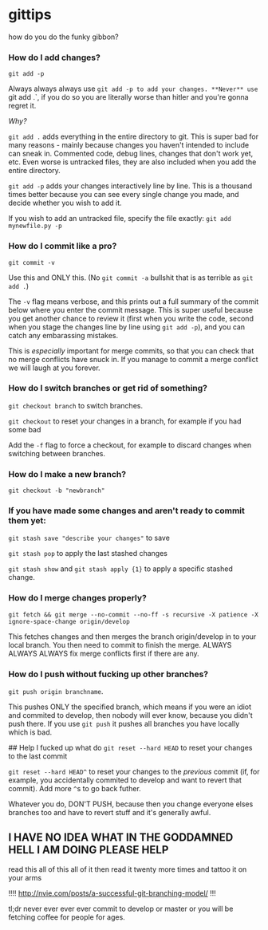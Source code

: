 # gittips
how do you do the funky gibbon?

### How do I add changes?
`git add -p`

Always always always use `git add -p to add your changes.
**Never** use `git add .`, if you do so you are literally worse than hitler and you're gonna regret it.

*Why?*


`git add .` adds everything in the entire directory to git.
This is super bad for many reasons - mainly because changes you haven't intended to include can sneak in. Commented code, debug lines, changes that don't work yet, etc. Even worse is untracked files, they are also included when you add the entire directory.


`git add -p` adds your changes interactively line by line. This is a thousand times better because you can see every single change you made, and decide whether you wish to add it.

If you wish to add an untracked file, specify the file exactly: `git add mynewfile.py -p`

### How do I commit like a pro?

`git commit -v` 

Use this and ONLY this. (No `git commit -a` bullshit that is as terrible as `git add .`)

The `-v` flag means verbose, and this prints out a full summary of the commit below where you enter the commit message. This is super useful because you get another chance to review it (first when you write the code, second when you stage the changes line by line using `git add -p`), and you can catch any embarassing mistakes.

This is *especially* important for merge commits, so that you can check that no merge conflicts have snuck in. If you manage to commit a merge conflict we will laugh at you forever.

### How do I switch branches or get rid of something?

`git checkout branch` to switch branches. 

`git checkout` to reset your changes in a branch, for example if you had some bad 

Add the `-f` flag to force a checkout, for example to discard changes when switching between branches.

### How do I make a new branch?

`git checkout -b "newbranch"`


### If you have made some changes and aren't ready to commit them yet:
`git stash save "describe your changes"` to save

`git stash pop` to apply the last stashed changes

`git stash show` and `git stash apply {1}` to apply a specific stashed change.


### How do I merge changes properly?
`git fetch && git merge --no-commit --no-ff -s recursive -X patience -X ignore-space-change origin/develop` 

This fetches changes and then merges the branch origin/develop in to your local branch. You then need to commit to finish the merge. ALWAYS ALWAYS ALWAYS fix merge conflicts first if there are any. 


### How do I push without fucking up other branches?
`git push origin branchname`.

This pushes ONLY the specified branch, which means if you were an idiot and commited to develop, then nobody will ever know, because you didn't push there. If you use `git push` it pushes all branches you have locally which is bad.

## Help I fucked up what do
`git reset --hard HEAD` to reset your changes to the last commit

`git reset --hard HEAD^` to reset your changes to the *previous* commit (if, for example, you accidentally commited to develop and want to revert that commit). Add more `^`s to go back futher.

Whatever you do, DON'T PUSH, because then you change everyone elses branches too and have to revert stuff and it's generally awful.


## I HAVE NO IDEA WHAT IN THE GODDAMNED HELL I AM DOING PLEASE HELP
read this all of this all of it then read it twenty more times and tattoo it on your arms

!!!! http://nvie.com/posts/a-successful-git-branching-model/ !!! 

tl;dr never ever ever ever commit to develop or master or you will be fetching coffee for people for ages.
